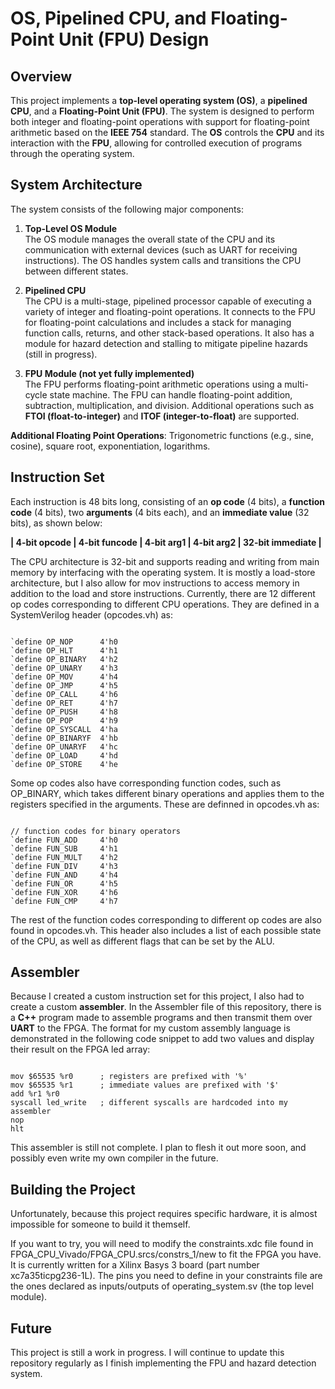 # OS, Pipelined CPU, and Floating-Point Unit (FPU) Design

## Overview

This project implements a **top-level operating system (OS)**, a **pipelined CPU**, and a **Floating-Point Unit (FPU)**. The system is designed to perform both integer and floating-point operations with support for floating-point arithmetic based on the **IEEE 754** standard. The **OS** controls the **CPU** and its interaction with the **FPU**, allowing for controlled execution of programs through the operating system.

## System Architecture

The system consists of the following major components:

1. **Top-Level OS Module**  
   The OS module manages the overall state of the CPU and its communication with external devices (such as UART for receiving instructions). The OS handles system calls and transitions the CPU between different states.

2. **Pipelined CPU**  
   The CPU is a multi-stage, pipelined processor capable of executing a variety of integer and floating-point operations. It connects to the FPU for floating-point calculations and includes a stack for managing function calls, returns, and other stack-based operations. It also has a module for hazard detection and stalling to mitigate pipeline hazards (still in progress).

3. **FPU Module (not yet fully implemented)**  
   The FPU performs floating-point arithmetic operations using a multi-cycle state machine. The FPU can handle floating-point addition, subtraction, multiplication, and division. Additional operations such as **FTOI (float-to-integer)** and **ITOF (integer-to-float)** are supported.

**Additional Floating Point Operations**: Trigonometric functions (e.g., sine, cosine), square root, exponentiation, logarithms.

## Instruction Set

Each instruction is 48 bits long, consisting of an **op code** (4 bits), a **function code** (4 bits), two **arguments** (4 bits each), and an **immediate value** (32 bits), as shown below:

**| 4-bit opcode | 4-bit funcode | 4-bit arg1 | 4-bit arg2 | 32-bit immediate |**

The CPU architecture is 32-bit and supports reading and writing from main memory by interfacing with the operating system. It is mostly a load-store architecture, but I also allow for mov instructions to access memory in addition to the load and store instructions. Currently, there are 12 different op codes corresponding to different CPU operations. They are defined in a SystemVerilog header (opcodes.vh) as:
<pre><code>
`define OP_NOP      4'h0
`define OP_HLT      4'h1
`define OP_BINARY   4'h2
`define OP_UNARY    4'h3
`define OP_MOV      4'h4
`define OP_JMP      4'h5
`define OP_CALL     4'h6
`define OP_RET      4'h7
`define OP_PUSH     4'h8
`define OP_POP      4'h9
`define OP_SYSCALL  4'ha
`define OP_BINARYF  4'hb
`define OP_UNARYF   4'hc
`define OP_LOAD     4'hd
`define OP_STORE    4'he
</code></pre>
Some op codes also have corresponding function codes, such as OP_BINARY, which takes different binary operations and applies them to the registers specified in the arguments. These are definned in opcodes.vh as:
<pre><code>
// function codes for binary operators
`define FUN_ADD     4'h0
`define FUN_SUB     4'h1
`define FUN_MULT    4'h2
`define FUN_DIV     4'h3
`define FUN_AND     4'h4
`define FUN_OR      4'h5
`define FUN_XOR     4'h6
`define FUN_CMP     4'h7
</code></pre>
The rest of the function codes corresponding to different op codes are also found in opcodes.vh. This header also includes a list of each possible state of the CPU, as well as different flags that can be set by the ALU. 

## Assembler
Because I created a custom instruction set for this project, I also had to create a custom **assembler**. In the Assembler file of this repository, there is a **C++** program made to assemble programs and then transmit them over **UART** to the FPGA. The format for my custom assembly language is demonstrated in the following code snippet to add two values and display their result on the FPGA led array:
<pre><code>
mov $65535 %r0      ; registers are prefixed with '%'
mov $65535 %r1      ; immediate values are prefixed with '$'
add %r1 %r0
syscall led_write   ; different syscalls are hardcoded into my assembler
nop
hlt
</code></pre>
This assembler is still not complete. I plan to flesh it out more soon, and possibly even write my own compiler in the future.

## Building the Project
Unfortunately, because this project requires specific hardware, it is almost impossible for someone to build it themself. 

If you want to try, you will need to modify the constraints.xdc file found in FPGA_CPU_Vivado/FPGA_CPU.srcs/constrs_1/new to fit the FPGA you have. It is currently written for a Xilinx Basys 3 board (part number xc7a35ticpg236-1L). The pins you need to define in your constraints file are the ones declared as inputs/outputs of operating_system.sv (the top level module).

## Future
This project is still a work in progress. I will continue to update this repository regularly as I finish implementing the FPU and hazard detection system.

